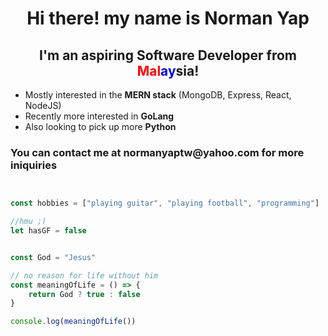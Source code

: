 <h1 align="center">Hi there! my name is Norman Yap</h1>
<h2 align="center" >I'm an aspiring Software Developer from <span style="color:red">Mal</span><span style="color:#0000d8">ay</span>sia!</h2>

<ul>
    <li>Mostly interested in the <b>MERN stack</b> (MongoDB, Express, React, NodeJS) </li>
    <li>Recently more interested in <b>GoLang</b></li>
    <li>Also looking to pick up more <b>Python</b></li>
</ul>

<h3>You can contact me at <a>normanyaptw@yahoo.com</a> for more iniquiries</h3>

```js


const hobbies = ["playing guitar", "playing football", "programming"]

//hmu ;)
let hasGF = false


const God = "Jesus"

// no reason for life without him
const meaningOfLife = () => {
    return God ? true : false
}

console.log(meaningOfLife())
```
